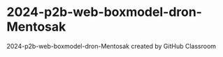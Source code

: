 # 2024-p2b-web-boxmodel-dron-Mentosak
2024-p2b-web-boxmodel-dron-Mentosak created by GitHub Classroom
